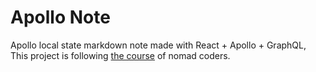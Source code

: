 # Apollo Note

Apollo local state markdown note made with React + Apollo + GraphQL,  
This project is following [the course](https://github.com/nomadcoders/nomad-notes) of nomad coders.
